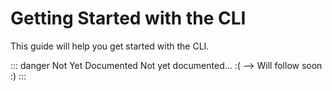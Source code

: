 # Getting Started with the CLI

This guide will help you get started with the CLI.

::: danger Not Yet Documented
Not yet documented...  :( --> Will follow soon :)
:::